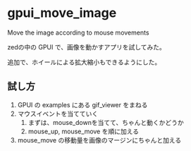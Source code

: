 # gpui_move_image
Move the image according to mouse movements

zedの中の GPUI で、画像を動かすアプリを試してみた。

追加で、ホイールによる拡大縮小もできるようにした。

## 試し方

1. GPUI の examples にある gif_viewer をまねる
2. マウスイベントを当てていく
    1. まずは、mouse_downを当てて、ちゃんと動くかどうか
    2. mouse_up, mouse_move を順に加える
3. mouse_move の移動量を画像のマージンにちゃんと加える
